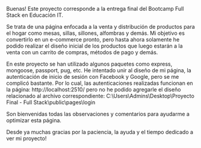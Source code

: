 Buenas! Este proyecto corresponde a la entrega final del Bootcamp Full Stack en Educación IT.

Se trata de una página enfocada a la venta y distribución de productos para el hogar como mesas, sillas, sillones, alfombras y demás.
Mi objetivo es convertirlo en un e-commerce pronto, pero hasta ahora solamente he podido realizar el diseño inicial de los 
productos que luego estarán a la venta con un carrito de compras, métodos de pago y demás.

En este proyecto se han utilizado algunos paquetes como express, mongoose, passport, pug, etc.
He intentado unir al diseño de mi página, la autenticación de inicio de sesión con Facebook y Google, pero se me complicó bastante.
Por lo cual, las autenticaciones realizadas funcionan en la página: http://localhost:2510/ pero no he podido agregarle el diseño relacionado al archivo correspondiente: C:\Users\Admins\Desktop\Proyecto Final - Full Stack\public\pages\login

Son bienvenidas todas las observaciones y comentarios para ayudarme a optimizar esta página.

Desde ya muchas gracias por la paciencia, la ayuda y el tiempo dedicado a ver mi proyecto!